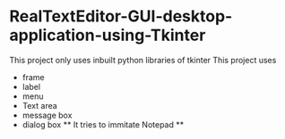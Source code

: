# RealTextEditor-GUI-desktop-application-using-Tkinter
This project only uses inbuilt python libraries of tkinter
This project uses
- frame
- label
- menu
- Text area
- message box
- dialog box
** It tries to immitate Notepad **
